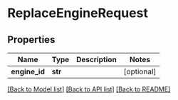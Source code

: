 # ReplaceEngineRequest

## Properties
Name | Type | Description | Notes
------------ | ------------- | ------------- | -------------
**engine_id** | **str** |  | [optional] 

[[Back to Model list]](../README.md#documentation-for-models) [[Back to API list]](../README.md#documentation-for-api-endpoints) [[Back to README]](../README.md)


